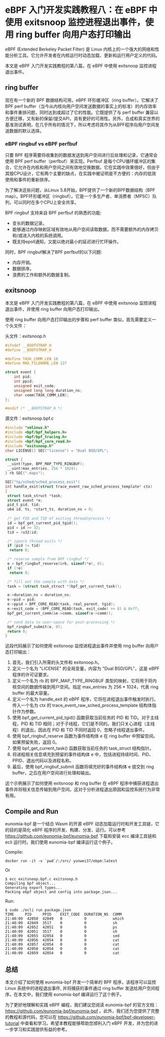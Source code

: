 # eBPF 入门开发实践教程八：在 eBPF 中使用 exitsnoop 监控进程退出事件，使用 ring buffer 向用户态打印输出

eBPF (Extended Berkeley Packet Filter) 是 Linux 内核上的一个强大的网络和性能分析工具。它允许开发者在内核运行时动态加载、更新和运行用户定义的代码。

本文是 eBPF 入门开发实践教程的第八篇，在 eBPF 中使用 exitsnoop 监控进程退出事件。

## ring buffer

现在有一个新的 BPF 数据结构可用，eBPF 环形缓冲区（ring buffer）。它解决了 BPF perf buffer（当今从内核向用户空间发送数据的事实上的标准）的内存效率和事件重排问题，同时达到或超过了它的性能。它既提供了与 perf buffer 兼容以方便迁移，又有新的保留/提交API，具有更好的可用性。另外，合成和真实世界的基准测试表明，在几乎所有的情况下，所以考虑将其作为从BPF程序向用户空间发送数据的默认选择。

### eBPF ringbuf vs eBPF perfbuf

只要 BPF 程序需要将收集到的数据发送到用户空间进行后处理和记录，它通常会使用 BPF perf buffer（perfbuf）来实现。Perfbuf 是每个CPU循环缓冲区的集合，它允许在内核和用户空间之间有效地交换数据。它在实践中效果很好，但由于其按CPU设计，它有两个主要的缺点，在实践中被证明是不方便的：内存的低效使用和事件的重新排序。

为了解决这些问题，从Linux 5.8开始，BPF提供了一个新的BPF数据结构（BPF map）。BPF环形缓冲区（ringbuf）。它是一个多生产者、单消费者（MPSC）队列，可以同时在多个CPU上安全共享。

BPF ringbuf 支持来自 BPF perfbuf 的熟悉的功能:

- 变长的数据记录。
- 能够通过内存映射区域有效地从用户空间读取数据，而不需要额外的内存拷贝和/或进入内核的系统调用。
- 既支持epoll通知，又能以绝对最小的延迟进行忙环操作。

同时，BPF ringbuf解决了BPF perfbuf的以下问题:

- 内存开销。
- 数据排序。
- 浪费的工作和额外的数据复制。

## exitsnoop

本文是 eBPF 入门开发实践教程的第八篇，在 eBPF 中使用 exitsnoop 监控进程退出事件，并使用 ring buffer 向用户态打印输出。

使用 ring buffer 向用户态打印输出的步骤和 perf buffer 类似，首先需要定义一个头文件：

头文件：exitsnoop.h

```c
#ifndef __BOOTSTRAP_H
#define __BOOTSTRAP_H

#define TASK_COMM_LEN 16
#define MAX_FILENAME_LEN 127

struct event {
    int pid;
    int ppid;
    unsigned exit_code;
    unsigned long long duration_ns;
    char comm[TASK_COMM_LEN];
};

#endif /* __BOOTSTRAP_H */
```

源文件：exitsnoop.bpf.c

```c
#include "vmlinux.h"
#include <bpf/bpf_helpers.h>
#include <bpf/bpf_tracing.h>
#include <bpf/bpf_core_read.h>
#include "exitsnoop.h"
char LICENSE[] SEC("license") = "Dual BSD/GPL";

struct {
 __uint(type, BPF_MAP_TYPE_RINGBUF);
 __uint(max_entries, 256 * 1024);
} rb SEC(".maps");

SEC("tp/sched/sched_process_exit")
int handle_exit(struct trace_event_raw_sched_process_template* ctx)
{
 struct task_struct *task;
 struct event *e;
 pid_t pid, tid;
 u64 id, ts, *start_ts, duration_ns = 0;
 
 /* get PID and TID of exiting thread/process */
 id = bpf_get_current_pid_tgid();
 pid = id >> 32;
 tid = (u32)id;

 /* ignore thread exits */
 if (pid != tid)
  return 0;

 /* reserve sample from BPF ringbuf */
 e = bpf_ringbuf_reserve(&rb, sizeof(*e), 0);
 if (!e)
  return 0;

 /* fill out the sample with data */
 task = (struct task_struct *)bpf_get_current_task();

 e->duration_ns = duration_ns;
 e->pid = pid;
 e->ppid = BPF_CORE_READ(task, real_parent, tgid);
 e->exit_code = (BPF_CORE_READ(task, exit_code) >> 8) & 0xff;
 bpf_get_current_comm(&e->comm, sizeof(e->comm));

 /* send data to user-space for post-processing */
 bpf_ringbuf_submit(e, 0);
 return 0;
}
```

这段代码展示了如何使用 exitsnoop 监控进程退出事件并使用 ring buffer 向用户态打印输出：

1. 首先，我们引入所需的头文件和 exitsnoop.h。
2. 定义一个名为 "LICENSE" 的全局变量，内容为 "Dual BSD/GPL"，这是 eBPF 程序的许可证要求。
3. 定义一个名为 rb 的 BPF_MAP_TYPE_RINGBUF 类型的映射，它将用于将内核空间的数据传输到用户空间。指定 max_entries 为 256 * 1024，代表 ring buffer 的最大容量。
4. 定义一个名为 handle_exit 的 eBPF 程序，它将在进程退出事件触发时执行。传入一个名为 ctx 的 trace_event_raw_sched_process_template 结构体指针作为参数。
5. 使用 bpf_get_current_pid_tgid() 函数获取当前任务的 PID 和 TID。对于主线程，PID 和 TID 相同；对于子线程，它们是不同的。我们只关心进程（主线程）的退出，因此在 PID 和 TID 不同时返回 0，忽略子线程退出事件。
6. 使用 bpf_ringbuf_reserve 函数为事件结构体 e 在 ring buffer 中预留空间。如果预留失败，返回 0。
7. 使用 bpf_get_current_task() 函数获取当前任务的 task_struct 结构指针。
8. 将进程相关信息填充到预留的事件结构体 e 中，包括进程持续时间、PID、PPID、退出代码以及进程名称。
9. 最后，使用 bpf_ringbuf_submit 函数将填充好的事件结构体 e 提交到 ring buffer，之后在用户空间进行处理和输出。

这个示例展示了如何使用 exitsnoop 和 ring buffer 在 eBPF 程序中捕获进程退出事件并将相关信息传输到用户空间。这对于分析进程退出原因和监控系统行为非常有用。

## Compile and Run

eunomia-bpf 是一个结合 Wasm 的开源 eBPF 动态加载运行时和开发工具链，它的目的是简化 eBPF 程序的开发、构建、分发、运行。可以参考 <https://github.com/eunomia-bpf/eunomia-bpf> 下载和安装 ecc 编译工具链和 ecli 运行时。我们使用 eunomia-bpf 编译运行这个例子。

Compile:

```shell
docker run -it -v `pwd`/:/src/ yunwei37/ebpm:latest
```

Or

```console
$ ecc exitsnoop.bpf.c exitsnoop.h
Compiling bpf object...
Generating export types...
Packing ebpf object and config into package.json...
```

Run:

```console
$ sudo ./ecli run package.json 
TIME     PID     PPID    EXIT_CODE  DURATION_NS  COMM    
21:40:09  42050  42049   0          0            which
21:40:09  42049  3517    0          0            sh
21:40:09  42052  42051   0          0            ps
21:40:09  42051  3517    0          0            sh
21:40:09  42055  42054   0          0            sed
21:40:09  42056  42054   0          0            cat
21:40:09  42057  42054   0          0            cat
21:40:09  42058  42054   0          0            cat
21:40:09  42059  42054   0          0            cat
```

## 总结

本文介绍了如何使用 eunomia-bpf 开发一个简单的 BPF 程序，该程序可以监控 Linux 系统中的进程退出事件, 并将捕获的事件通过 ring buffer 发送给用户空间程序。在本文中，我们使用 eunomia-bpf 编译运行了这个例子。

为了更好地理解和实践 eBPF 编程，我们建议您阅读 eunomia-bpf 的官方文档：<https://github.com/eunomia-bpf/eunomia-bpf> 。此外，我们还为您提供了完整的教程和源代码，您可以在 <https://github.com/eunomia-bpf/bpf-developer-tutorial> 中查看和学习。希望本教程能够帮助您顺利入门 eBPF 开发，并为您的进一步学习和实践提供有益的参考。
